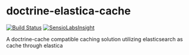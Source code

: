 # doctrine-elastica-cache

[![Build Status](https://travis-ci.org/Basster/doctrine-elastica-cache.svg?branch=master)](https://travis-ci.org/Basster/doctrine-elastica-cache) [![SensioLabsInsight](https://insight.sensiolabs.com/projects/89496f87-2daf-4c1a-a946-fa75a11a298a/mini.png)](https://insight.sensiolabs.com/projects/89496f87-2daf-4c1a-a946-fa75a11a298a)

A doctrine-cache compatible caching solution utilizing elasticsearch as cache through elastica
